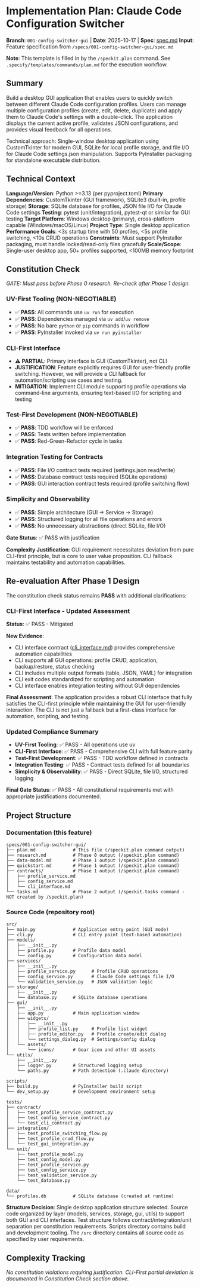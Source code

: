 # Implementation Plan: Claude Code Configuration Switcher

**Branch**: `001-config-switcher-gui` | **Date**: 2025-10-17 | **Spec**: [spec.md](./spec.md)
**Input**: Feature specification from `/specs/001-config-switcher-gui/spec.md`

**Note**: This template is filled in by the `/speckit.plan` command. See `.specify/templates/commands/plan.md` for the execution workflow.

## Summary

Build a desktop GUI application that enables users to quickly switch between different Claude Code configuration profiles. Users can manage multiple configuration profiles (create, edit, delete, duplicate) and apply them to Claude Code's settings with a double-click. The application displays the current active profile, validates JSON configurations, and provides visual feedback for all operations.

Technical approach: Single-window desktop application using CustomTkinter for modern GUI, SQLite for local profile storage, and file I/O for Claude Code settings.json manipulation. Supports PyInstaller packaging for standalone executable distribution.

## Technical Context

**Language/Version**: Python >=3.13 (per pyproject.toml)
**Primary Dependencies**: CustomTkinter (GUI framework), SQLite3 (built-in, profile storage)
**Storage**: SQLite database for profiles, JSON file I/O for Claude Code settings
**Testing**: pytest (unit/integration), pytest-qt or similar for GUI testing
**Target Platform**: Windows desktop (primary), cross-platform capable (Windows/macOS/Linux)
**Project Type**: Single desktop application
**Performance Goals**: <3s startup time with 50 profiles, <5s profile switching, <10s CRUD operations
**Constraints**: Must support PyInstaller packaging, must handle locked/read-only files gracefully
**Scale/Scope**: Single-user desktop app, 50+ profiles supported, <100MB memory footprint

## Constitution Check

*GATE: Must pass before Phase 0 research. Re-check after Phase 1 design.*

### UV-First Tooling (NON-NEGOTIABLE)
- ✅ **PASS**: All commands use `uv run` for execution
- ✅ **PASS**: Dependencies managed via `uv add`/`uv remove`
- ✅ **PASS**: No bare `python` or `pip` commands in workflow
- ✅ **PASS**: PyInstaller invoked via `uv run pyinstaller`

### CLI-First Interface
- ⚠️ **PARTIAL**: Primary interface is GUI (CustomTkinter), not CLI
- **JUSTIFICATION**: Feature explicitly requires GUI for user-friendly profile switching. However, we will provide a CLI fallback for automation/scripting use cases and testing.
- **MITIGATION**: Implement CLI module supporting profile operations via command-line arguments, ensuring text-based I/O for scripting and testing

### Test-First Development (NON-NEGOTIABLE)
- ✅ **PASS**: TDD workflow will be enforced
- ✅ **PASS**: Tests written before implementation
- ✅ **PASS**: Red-Green-Refactor cycle in tasks

### Integration Testing for Contracts
- ✅ **PASS**: File I/O contract tests required (settings.json read/write)
- ✅ **PASS**: Database contract tests required (SQLite operations)
- ✅ **PASS**: GUI interaction contract tests required (profile switching flow)

### Simplicity and Observability
- ✅ **PASS**: Simple architecture (GUI → Service → Storage)
- ✅ **PASS**: Structured logging for all file operations and errors
- ✅ **PASS**: No unnecessary abstractions (direct SQLite, file I/O)

**Gate Status**: ✅ PASS with justification

**Complexity Justification**: GUI requirement necessitates deviation from pure CLI-first principle, but is core to user value proposition. CLI fallback maintains testability and automation capabilities.

## Re-evaluation After Phase 1 Design

The constitution check status remains **PASS** with additional clarifications:

### CLI-First Interface - Updated Assessment
**Status**: ✅ PASS - Mitigated

**New Evidence**:
- CLI interface contract ([cli_interface.md](./contracts/cli_interface.md)) provides comprehensive automation capabilities
- CLI supports all GUI operations: profile CRUD, application, backup/restore, status checking
- CLI includes multiple output formats (table, JSON, YAML) for integration
- CLI exit codes standardized for scripting and automation
- CLI interface enables integration testing without GUI dependencies

**Final Assessment**: The application provides a robust CLI interface that fully satisfies the CLI-first principle while maintaining the GUI for user-friendly interaction. The CLI is not just a fallback but a first-class interface for automation, scripting, and testing.

### Updated Compliance Summary

- **UV-First Tooling**: ✅ PASS - All operations use uv
- **CLI-First Interface**: ✅ PASS - Comprehensive CLI with full feature parity
- **Test-First Development**: ✅ PASS - TDD workflow defined in contracts
- **Integration Testing**: ✅ PASS - Contract tests defined for all boundaries
- **Simplicity & Observability**: ✅ PASS - Direct SQLite, file I/O, structured logging

**Final Gate Status**: ✅ PASS - All constitutional requirements met with appropriate justifications documented.

## Project Structure

### Documentation (this feature)

```
specs/001-config-switcher-gui/
├── plan.md              # This file (/speckit.plan command output)
├── research.md          # Phase 0 output (/speckit.plan command)
├── data-model.md        # Phase 1 output (/speckit.plan command)
├── quickstart.md        # Phase 1 output (/speckit.plan command)
├── contracts/           # Phase 1 output (/speckit.plan command)
│   ├── profile_service.md
│   ├── config_service.md
│   └── cli_interface.md
└── tasks.md             # Phase 2 output (/speckit.tasks command - NOT created by /speckit.plan)
```

### Source Code (repository root)

```
src/
├── main.py              # Application entry point (GUI mode)
├── cli.py               # CLI entry point (text-based automation)
├── models/
│   ├── __init__.py
│   ├── profile.py       # Profile data model
│   └── config.py        # Configuration data model
├── services/
│   ├── __init__.py
│   ├── profile_service.py      # Profile CRUD operations
│   ├── config_service.py       # Claude Code settings file I/O
│   └── validation_service.py   # JSON validation logic
├── storage/
│   ├── __init__.py
│   └── database.py      # SQLite database operations
├── gui/
│   ├── __init__.py
│   ├── app.py           # Main application window
│   ├── widgets/
│   │   ├── __init__.py
│   │   ├── profile_list.py     # Profile list widget
│   │   ├── profile_editor.py   # Profile create/edit dialog
│   │   └── settings_dialog.py  # Settings/config dialog
│   └── assets/
│       └── icons/       # Gear icon and other UI assets
└── utils/
    ├── __init__.py
    ├── logger.py        # Structured logging setup
    └── paths.py         # Path detection (.claude directory)

scripts/
├── build.py             # PyInstaller build script
└── dev_setup.py         # Development environment setup

tests/
├── contract/
│   ├── test_profile_service_contract.py
│   ├── test_config_service_contract.py
│   └── test_cli_contract.py
├── integration/
│   ├── test_profile_switching_flow.py
│   ├── test_profile_crud_flow.py
│   └── test_gui_integration.py
└── unit/
    ├── test_profile_model.py
    ├── test_config_model.py
    ├── test_profile_service.py
    ├── test_config_service.py
    ├── test_validation_service.py
    └── test_database.py

data/
└── profiles.db          # SQLite database (created at runtime)
```

**Structure Decision**: Single desktop application structure selected. Source code organized by layer (models, services, storage, gui, utils) to support both GUI and CLI interfaces. Test structure follows contract/integration/unit separation per constitution requirements. Scripts directory contains build and development tooling. The `/src` directory contains all source code as specified by user requirements.

## Complexity Tracking

*No constitution violations requiring justification. CLI-First partial deviation is documented in Constitution Check section above.*

